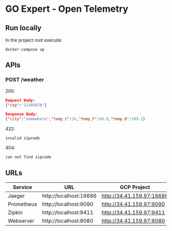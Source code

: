 # GO Expert - Open Telemetry

## Run locally

In the project root execute:
```shell
docker-compose up
```

## APIs

### POST /weather

200:
```json
Request Body:
{"cep":"12345678"}

Response Body:
{"city":"somewhere","temp_C":16,"temp_F":60.8,"temp_K":289.1}
```

422:
```
invalid zipcode
```

404:
```
can not find zipcode
```

## URLs

| Service    | URL                    | GCP Project               |
| ---------- | ---------------------- | ------------------------- |
| Jaeger     | http://localhost:16686 | http://34.41.159.97:16686 |
| Prometheus | http://localhost:9090  | http://34.41.159.97:9090  |
| Zipkin     | http://localhost:9411  | http://34.41.159.97:9411  |
| Webserver  | http://localhost:8080  | http://34.41.159.97:8080  |

 
